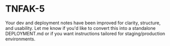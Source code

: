 # TNFAK-5
Your dev and deployment notes have been improved for clarity, structure, and usability. Let me know if you'd like to convert this into a standalone DEPLOYMENT.md or if you want instructions tailored for staging/production environments.
